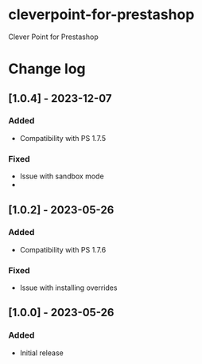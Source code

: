 # cleverpoint-for-prestashop
Clever Point for Prestashop

# Change log

## [1.0.4] - 2023-12-07
### Added
- Compatibility with PS 1.7.5
### Fixed
- Issue with sandbox mode
- 
## [1.0.2] - 2023-05-26
### Added
- Compatibility with PS 1.7.6
### Fixed
- Issue with installing overrides

## [1.0.0] - 2023-05-26
### Added
- Initial release